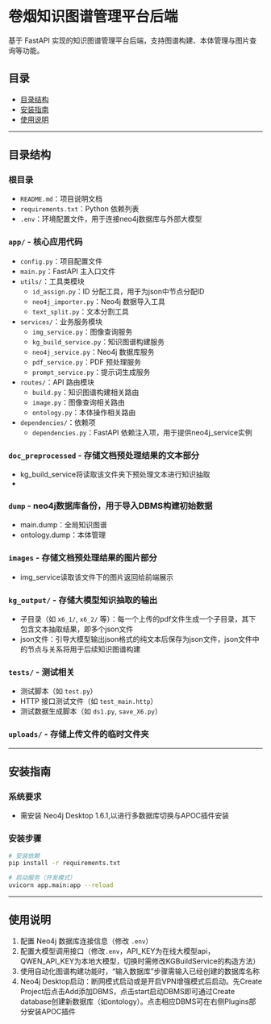 # 卷烟知识图谱管理平台后端

基于 FastAPI 实现的知识图谱管理平台后端，支持图谱构建、本体管理与图片查询等功能。

## 目录
- [目录结构](#目录结构)
- [安装指南](#安装指南)
- [使用说明](#使用说明)


---

## 目录结构
### 根目录
- `README.md`：项目说明文档
- `requirements.txt`：Python 依赖列表
- `.env`：环境配置文件，用于连接neo4j数据库与外部大模型

### `app/` - 核心应用代码
- `config.py`：项目配置文件
- `main.py`：FastAPI 主入口文件
- `utils/`：工具类模块
  - `id_assign.py`：ID 分配工具，用于为json中节点分配ID
  - `neo4j_importer.py`：Neo4j 数据导入工具
  - `text_split.py`：文本分割工具
- `services/`：业务服务模块
  - `img_service.py`：图像查询服务
  - `kg_build_service.py`：知识图谱构建服务
  - `neo4j_service.py`：Neo4j 数据库服务
  - `pdf_service.py`：PDF 预处理服务
  - `prompt_service.py`：提示词生成服务
- `routes/`：API 路由模块
  - `build.py`：知识图谱构建相关路由
  - `image.py`：图像查询相关路由
  - `ontology.py`：本体操作相关路由
- `dependencies/`：依赖项
  - `dependencies.py`：FastAPI 依赖注入项，用于提供neo4j_service实例

### `doc_preprocessed` - 存储文档预处理结果的文本部分
- kg_build_service将读取该文件夹下预处理文本进行知识抽取
- 
### `dump` - neo4j数据库备份，用于导入DBMS构建初始数据
- main.dump：全局知识图谱
- ontology.dump：本体管理

### `images` - 存储文档预处理结果的图片部分
- img_service读取该文件下的图片返回给前端展示

### `kg_output/` - 存储大模型知识抽取的输出
- 子目录（如 `x6_1/`, `x6_2/` 等）：每一个上传的pdf文件生成一个子目录，其下包含文本抽取结果，即多个json文件
- json文件：引导大模型输出json格式的纯文本后保存为json文件，json文件中的节点与关系将用于后续知识图谱构建

### `tests/` - 测试相关
- 测试脚本（如 `test.py`）
- HTTP 接口测试文件（如 `test_main.http`）
- 测试数据生成脚本（如 `ds1.py`, `save_X6.py`）

### `uploads/` - 存储上传文件的临时文件夹

---

## 安装指南
### 系统要求
- 需安装 Neo4j Desktop 1.6.1,以进行多数据库切换与APOC插件安装

### 安装步骤
```bash
# 安装依赖
pip install -r requirements.txt

# 启动服务（开发模式）
uvicorn app.main:app --reload
```

---

## 使用说明
1. 配置 Neo4j 数据库连接信息（修改 `.env`）
2. 配置大模型调用接口（修改`.env`，API_KEY为在线大模型api，QWEN_API_KEY为本地大模型，切换时需修改KGBuildService的构造方法）
3. 使用自动化图谱构建功能时，“输入数据库”步骤需输入已经创建的数据库名称
4. Neo4j Desktop启动：断网模式启动或是开启VPN增强模式后启动。先Create Project后点击Add添加DBMS，点击start启动DBMS即可通过Create database创建新数据库（如ontology）。点击相应DBMS可在右侧Plugins部分安装APOC插件
